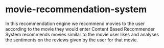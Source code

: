 # movie-recommendation-system
In this recommendation engine we recommend movies to the user according to the movie they would enter
Content Based Recommender System recommends movies similar to the movie user likes and analyses the sentiments on the reviews given by the user for that movie.
